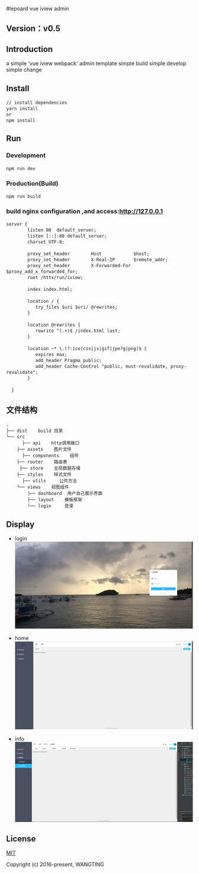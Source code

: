 #lepoard vue iview admin
## Version：v0.5

## Introduction
a simple 'vue iview webpack' admin template
simple build
simple develop
simple change

## Install
```bush
// install dependencies
yarn install
or
npm install
```
## Run
### Development
```bush
npm run dev
```
### Production(Build)
```bush
npm run build
```

### build nginx configuration ,and access:http://127.0.0.1
```
server {
        listen 80  default_server;
        listen [::]:80 default_server;
        charset UTF-8;

        proxy_set_header        Host            $host;
        proxy_set_header        X-Real-IP       $remote_addr;
        proxy_set_header        X-Forwarded-For $proxy_add_x_forwarded_for;
        root /httx/run/iview;

        index index.html;

        location / {
           try_files $uri $uri/ @rewrites;
        }

        location @rewrites {
           rewrite ^(.+)$ /index.html last;
        }

        location ~* \.(?:ico|css|js|gif|jpe?g|png)$ {
           expires max;
           add_header Pragma public;
           add_header Cache-Control "public, must-revalidate, proxy-revalidate";
        }

  }
```


## 文件结构
```shell
.
├── dist    build 目录
└── src
      ├── api    http调用接口
    ├── assets    图片文件
      ├── components    组件
    ├── router    路由表
     ├── store    全局数据存储
    ├── styles    样式文件
      ├── utils     公共方法
    └── views    视图组件
        ├── dashboard  用户自己展示界面
        ├── layout    模板框架
        └── login     登录
```


## Display
- login
![](readme_static/login.png)

- home
![](readme_static/main.png)

- info
![](readme_static/info.png)


## License
[MIT](http://opensource.org/licenses/MIT)

Copyright (c) 2016-present, WANGTING